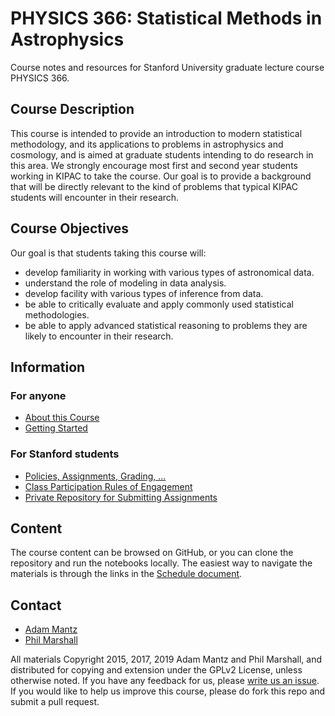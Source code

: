 # PHYSICS 366: Statistical Methods in Astrophysics

Course notes and resources for Stanford University graduate lecture course PHYSICS 366.

## Course Description

This course is intended to provide an introduction to modern
statistical methodology, and its applications to problems in
astrophysics and cosmology, and is aimed at graduate students
intending to do research in this area. We
strongly encourage most first and second year students working in
KIPAC to take the course.  Our goal is to provide a background that
will be directly relevant to the kind of problems that typical KIPAC
students will encounter in their research.

## Course Objectives

Our goal is that students taking this course will:
* develop familiarity in working with various types of astronomical data.
* understand the role of modeling in data analysis.
* develop facility with various types of inference from data.
* be able to critically evaluate and apply commonly used statistical methodologies.
* be able to apply advanced statistical reasoning to problems they are likely to encounter in their research.


## Information

### For anyone

* [About this Course](doc/README.md)
* [Getting Started](doc/GettingStarted.md)

### For Stanford students

* [Policies, Assignments, Grading, ...](doc/Stanford.md) 
* [Class Participation Rules of Engagement](doc/RulesOfEngagement.md)
* [Private Repository for Submitting Assignments](https://github.com/abmantz/phys366_2019)


## Content

The course content can be browsed on GitHub, or you can clone the repository and run the notebooks locally. The easiest way to navigate the materials is through the links in the [Schedule document](docs/Schedule.md).


## Contact

* [Adam Mantz](https://github.com/KIPAC/StatisticalMethods/issues/new?body=@abmantz)
* [Phil Marshall](https://github.com/KIPAC/StatisticalMethods/issues/new?body=@drphilmarshall)


All materials Copyright 2015, 2017, 2019 Adam Mantz and Phil Marshall, and distributed for copying and extension under the GPLv2 License, unless otherwise noted. If you have any feedback for us, please [write us an issue](https://github.com/KIPAC/StatisticalMethods/issues). If you would like to help us improve this course, please do fork this repo and submit a pull request.
